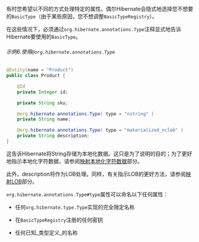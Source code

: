 有时您希望以不同的方式处理特定的属性。偶尔Hibernate会隐式地选择您不想要的`BasicType`（由于某些原因，您不想调整`BasicTypeRegistry`）。

在这些情况下，必须通过`org.hibernate.annotations.Type`注释显式地告诉Hibernate要使用的`BasicType`。

###### 示例6.使用`@org.hibernate.annotations.Type`

```java
@Entity(name = "Product")
public class Product {

    @Id
    private Integer id;

    private String sku;

    @org.hibernate.annotations.Type( type = "nstring" )
    private String name;

    @org.hibernate.annotations.Type( type = "materialized_nclob" )
    private String description;
}
```

这告诉Hibernate将String存储为本地化数据。这只是为了说明的目的；为了更好地指示本地化字符数据，请参阅[映射本地化字符数据](http://docs.jboss.org/hibernate/orm/current/userguide/html_single/Hibernate_User_Guide.html#basic-nationalized)部分。

此外，description将作为LOB处理。同样，有关指示LOB的更好方法，请参阅[映射LOB](http://docs.jboss.org/hibernate/orm/current/userguide/html_single/Hibernate_User_Guide.html#basic-lob)部分。

`org.hibernate.annotations.Type#type`属性可以命名以下任何属性：

* 任何`org.hibernate.type.Type`实现的完全限定名称

* 在`BasicTypeRegistry`注册的任何密钥

* 任何已知_类型定义_的名称



